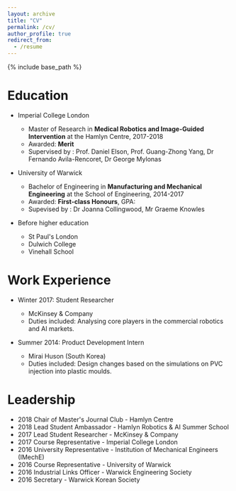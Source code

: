 ```yaml
---
layout: archive
title: "CV"
permalink: /cv/
author_profile: true
redirect_from:
  - /resume
---
```


{% include base_path %}

Education
====

* Imperial College London
  * Master of Research in **Medical Robotics and Image-Guided Intervention** at the Hamlyn Centre, 2017-2018
  * Awarded: **Merit**
  * Supervised by : Prof. Daniel Elson, Prof. Guang-Zhong Yang, Dr Fernando Avila-Rencoret, Dr George Mylonas

* University of Warwick
  * Bachelor of Engineering in **Manufacturing and Mechanical Engineering** at the School of Engineering, 2014-2017
  * Awarded: **First-class Honours**, GPA:
  * Supevised by : Dr Joanna Collingwood, Mr Graeme Knowles
* Before higher education
  * St Paul's London
  * Dulwich College
  * Vinehall School

Work Experience
====
* Winter 2017: Student Researcher
  * McKinsey & Company
  * Duties included: Analysing core players in the commercial robotics and AI markets.

* Summer 2014: Product Development Intern
  * Mirai Huson (South Korea)
  * Duties included: Design changes based on the simulations on PVC injection into plastic moulds.

Leadership
==== 
* 2018 Chair of Master's Journal Club - Hamlyn Centre
* 2018 Lead Student Ambassador - Hamlyn Robotics & AI Summer School
* 2017 Lead Student Researcher - McKinsey & Company
* 2017 Course Representative - Imperial College London
* 2016 University Representative - Institution of Mechanical Engineers (IMechE)
* 2016 Course Representative - University of Warwick
* 2016 Industrial Links Officer - Warwick Engineering Society
* 2016 Secretary - Warwick Korean Society
 
